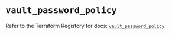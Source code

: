 # `vault_password_policy`

Refer to the Terraform Registory for docs: [`vault_password_policy`](https://www.terraform.io/docs/providers/vault/r/password_policy).
